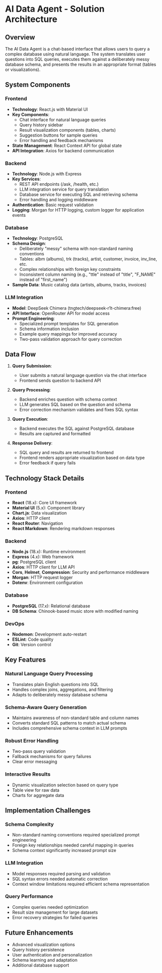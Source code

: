 # AI Data Agent - Solution Architecture

## Overview

The AI Data Agent is a chat-based interface that allows users to query a complex database using natural language. The system translates user questions into SQL queries, executes them against a deliberately messy database schema, and presents the results in an appropriate format (tables or visualizations).

## System Components

### Frontend
- **Technology**: React.js with Material UI
- **Key Components**:
  - Chat interface for natural language queries
  - Query history sidebar
  - Result visualization components (tables, charts)
  - Suggestion buttons for sample queries
  - Error handling and feedback mechanisms
- **State Management**: React Context API for global state
- **API Integration**: Axios for backend communication

### Backend
- **Technology**: Node.js with Express
- **Key Services**:
  - REST API endpoints (/ask, /health, etc.)
  - LLM integration service for query translation
  - Database service for executing SQL and retrieving schema
  - Error handling and logging middleware
- **Authentication**: Basic request validation
- **Logging**: Morgan for HTTP logging, custom logger for application events

### Database
- **Technology**: PostgreSQL
- **Schema Design**: 
  - Deliberately "messy" schema with non-standard naming conventions
  - Tables: albm (albums), trk (tracks), artist, customer, invoice, inv_line, etc.
  - Complex relationships with foreign key constraints
  - Inconsistent column naming (e.g., "ttle" instead of "title", "F_NAME" instead of "first_name")
- **Sample Data**: Music catalog data (artists, albums, tracks, invoices)

### LLM Integration
- **Model**: DeepSeek Chimera (tngtech/deepseek-r1t-chimera:free)
- **API Interface**: OpenRouter API for model access
- **Prompt Engineering**:
  - Specialized prompt templates for SQL generation
  - Schema information inclusion
  - Example query mappings for improved accuracy
  - Two-pass validation approach for query correction

## Data Flow

1. **Query Submission**:
   - User submits a natural language question via the chat interface
   - Frontend sends question to backend API

2. **Query Processing**:
   - Backend enriches question with schema context
   - LLM generates SQL based on the question and schema
   - Error correction mechanism validates and fixes SQL syntax

3. **Query Execution**:
   - Backend executes the SQL against PostgreSQL database
   - Results are captured and formatted

4. **Response Delivery**:
   - SQL query and results are returned to frontend
   - Frontend renders appropriate visualization based on data type
   - Error feedback if query fails

## Technology Stack Details

### Frontend
- **React** (18.x): Core UI framework
- **Material UI** (5.x): Component library
- **Chart.js**: Data visualization
- **Axios**: HTTP client
- **React Router**: Navigation
- **React Markdown**: Rendering markdown responses

### Backend
- **Node.js** (18.x): Runtime environment
- **Express** (4.x): Web framework
- **pg**: PostgreSQL client
- **Axios**: HTTP client for LLM API
- **Cors**, **Helmet**, **Compression**: Security and performance middleware
- **Morgan**: HTTP request logger
- **Dotenv**: Environment configuration

### Database
- **PostgreSQL** (17.x): Relational database
- **DB Schema**: Chinook-based music store with modified naming

### DevOps
- **Nodemon**: Development auto-restart
- **ESLint**: Code quality
- **Git**: Version control

## Key Features

### Natural Language Query Processing
- Translates plain English questions into SQL
- Handles complex joins, aggregations, and filtering
- Adapts to deliberately messy database schema

### Schema-Aware Query Generation
- Maintains awareness of non-standard table and column names
- Converts standard SQL patterns to match actual schema
- Includes comprehensive schema context in LLM prompts

### Robust Error Handling
- Two-pass query validation
- Fallback mechanisms for query failures
- Clear error messaging

### Interactive Results
- Dynamic visualization selection based on query type
- Table view for raw data
- Charts for aggregate data

## Implementation Challenges

### Schema Complexity
- Non-standard naming conventions required specialized prompt engineering
- Foreign key relationships needed careful mapping in queries
- Schema context significantly increased prompt size

### LLM Integration
- Model responses required parsing and validation
- SQL syntax errors needed automatic correction
- Context window limitations required efficient schema representation

### Query Performance
- Complex queries needed optimization
- Result size management for large datasets
- Error recovery strategies for failed queries

## Future Enhancements

- Advanced visualization options
- Query history persistence
- User authentication and personalization
- Schema learning and adaptation
- Additional database support
